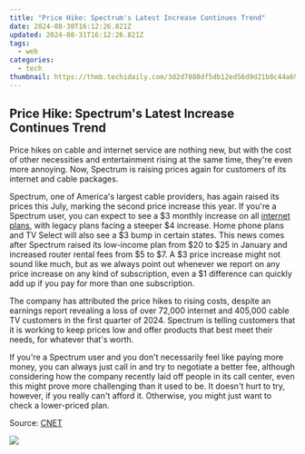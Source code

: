 ```yaml
---
title: "Price Hike: Spectrum's Latest Increase Continues Trend"
date: 2024-08-30T16:12:26.821Z
updated: 2024-08-31T16:12:26.821Z
tags:
  - web
categories:
  - tech
thumbnail: https://thmb.techidaily.com/3d2d7880df5db12ed56d9d21b8c44a69dd2fd9e87e98be5353e65c069e24fae8.jpg
---
```


## Price Hike: Spectrum's Latest Increase Continues Trend

Price hikes on cable and internet service are nothing new, but with the cost of other necessities and entertainment rising at the same time, they're even more annoying. Now, Spectrum is raising prices again for customers of its internet and cable packages.

 Spectrum, one of America's largest cable providers, has again raised its prices this July, marking the second price increase this year. If you're a Spectrum user, you can expect to see a $3 monthly increase on all [internet plans](https://screen-sharing-recording.techidaily.com/new-junior-jams-and-junction-gaming/), with legacy plans facing a steeper $4 increase. Home phone plans and TV Select will also see a $3 bump in certain states. This news comes after Spectrum raised its low-income plan from $20 to $25 in January and increased router rental fees from $5 to $7\. A $3 price increase might not sound like much, but as we always point out whenever we report on any price increase on any kind of subscription, even a $1 difference can quickly add up if you pay for more than one subscription.

 The company has attributed the price hikes to rising costs, despite an earnings report revealing a loss of over 72,000 internet and 405,000 cable TV customers in the first quarter of 2024\. Spectrum is telling customers that it is working to keep prices low and offer products that best meet their needs, for whatever that's worth.

 If you're a Spectrum user and you don't necessarily feel like paying more money, you can always just call in and try to negotiate a better fee, although considering how the company recently laid off people in its call center, even this might prove more challenging than it used to be. It doesn't hurt to try, however, if you really can't afford it. Otherwise, you might just want to check a lower-priced plan.

 Source: [CNET](https://www.cnet.com/home/internet/spectrum-just-raised-prices-for-the-second-time-this-year-heres-what-you-can-do/)

<ins class="adsbygoogle"
     style="display:block"
     data-ad-format="autorelaxed"
     data-ad-client="ca-pub-7571918770474297"
     data-ad-slot="1223367746"></ins>



<ins class="adsbygoogle"
     style="display:block"
     data-ad-client="ca-pub-7571918770474297"
     data-ad-slot="8358498916"
     data-ad-format="auto"
     data-full-width-responsive="true"></ins>



<!-- affiliate ads begin -->
<a href="https://secure.2checkout.com/order/checkout.php?PRODS=3727260&QTY=1&AFFILIATE=108875&CART=1"><img src="http://www.aiseesoft.com/avangate/30p/banner.jpg" border="0"></a>
<!-- affiliate ads end -->